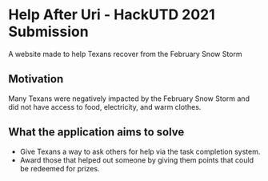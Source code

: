 # Help After Uri - HackUTD 2021 Submission
A website made to help Texans recover from the February Snow Storm

## Motivation

Many Texans were negatively impacted by the February Snow Storm and did not have access to food, electricity, and warm clothes.

## What the application aims to solve

- Give Texans a way to ask others for help via the task completion system.
- Award those that helped out someone by giving them points that could be redeemed for prizes.
